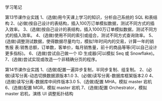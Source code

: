学习笔记

第13节课作业实践
1、(选做)用今天课上学习的知识，分析自己系统的 SQL 和表结构
2、(必做)按自己设计的表结构，插入100万订单模拟数据，测试不同方式的插入效率。
3、(选做)按自己设计的表结构，插入1000万订单模拟数据，测试不同方式的插入效率。
4、(选做)使用不同的索引或组合，测试不同方式查询效率。
5、(选做)调整测试数据，使得数据尽量均匀，模拟1年时间内的交易，计算一年的销售报 表:销售总额，订单数，客单价，每月销售量，前十的商品等等(可以自己设计更多指标)。
6、(选做)尝试自己做一个 ID 生成器(可以模拟 Seq 或 Snowflake)。 7、(选做)尝试实现或改造一个非精确分页的程序。




第14节课作业实践
1、(选做)配置一遍异步复制，半同步复制、组复制。
2、(必做)读写分离-动态切换数据源版本1.0 
3、(必做)读写分离-数据库框架版本2.0 
4、(选做)读写分离-数据库中间件版本3.0
5、(选做)配置 MHA，模拟 master 宕机
6、(选做)配置 MGR，模拟 master 宕机
7、(选做)配置 Orchestrator，模拟 master 宕机，演练 UI 调整拓扑结构

